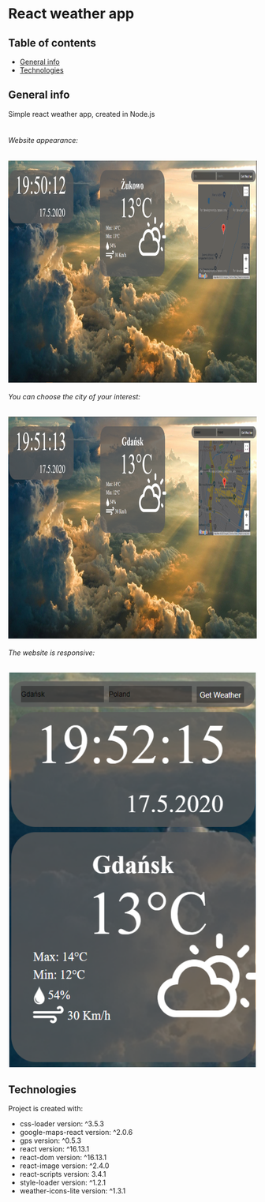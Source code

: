 # React weather app

## Table of contents
* [General info](#general-info)
* [Technologies](#technologies)

## General info
Simple react weather app, created in Node.js<br><br>
###### Website appearance:
<img align="center" width="1300" height="450" src="https://github.com/Sebusialke/Appka_pogodowa/blob/main/ss1.PNG"/>
<h6> You can choose the city of your interest:</h6>
<img align="center" width="1300" height="450" src="https://github.com/Sebusialke/Appka_pogodowa/blob/main/ss2.PNG"/>
<h6> The website is responsive:</h6>
<p align="center">
<img width="500" height="800" src="https://github.com/Sebusialke/Appka_pogodowa/blob/main/ss3.PNG"/>
 </p>

## Technologies
Project is created with:
* css-loader version: ^3.5.3
* google-maps-react version: ^2.0.6
* gps version: ^0.5.3
* react version: ^16.13.1
* react-dom version: ^16.13.1
* react-image version: ^2.4.0
* react-scripts version: 3.4.1
* style-loader version: ^1.2.1
* weather-icons-lite version: ^1.3.1




